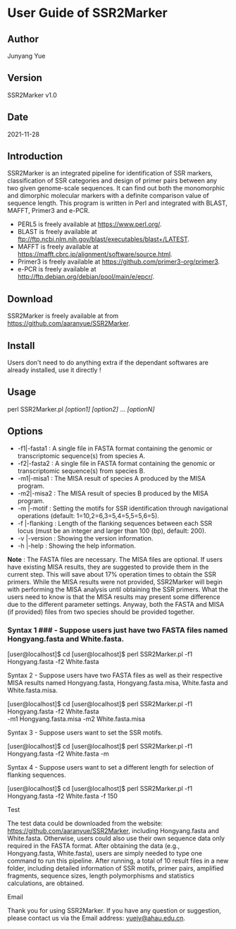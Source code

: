 # User Guide of SSR2Marker #

## Author ##
Junyang Yue

## Version ##
SSR2Marker v1.0

## Date ##
2021-11-28

## Introduction ##
SSR2Marker is an integrated pipeline for identification of SSR markers, classification
of SSR categories and design of primer pairs between any two given genome-scale 
sequences. It can find out both the monomorphic and dimorphic molecular markers with a 
definite comparison value of sequence length. This program is written in Perl and 
integrated with BLAST, MAFFT, Primer3 and e-PCR.

+ PERL5 is freely available at https://www.perl.org/.
+ BLAST is freely available at ftp://ftp.ncbi.nlm.nih.gov/blast/executables/blast+/LATEST.
+ MAFFT is freely available at https://mafft.cbrc.jp/alignment/software/source.html.
+ Primer3 is freely available at https://github.com/primer3-org/primer3.
+ e-PCR is freely available at http://ftp.debian.org/debian/pool/main/e/epcr/.

## Download ##

SSR2Marker is freely available at from https://github.com/aaranyue/SSR2Marker.

## Install ##

Users don't need to do anything extra if the dependant softwares are already installed,
use it directly !

## Usage ##

perl SSR2Marker.pl _[option1]_ <value1> _[option2]_ <value2> ... _[optionN]_ <valueN>

## Options ##

+ -f1|-fasta1     <str> : A single file in FASTA format containing the genomic or
                        transcriptomic sequence(s) from species A.
+ -f2|-fasta2     <str> : A single file in FASTA format containing the genomic or
                        transcriptomic sequence(s) from species B.
+ -m1|-misa1      <str> : The MISA result of species A produced by the MISA program.
+ -m2|-misa2      <str> : The MISA result of species B produced by the MISA program.
+ -m |-motif      <str> : Setting the motifs for SSR identification through navigational
                        operations (default: 1=10,2=6,3=5,4=5,5=5,6=5).
+ -f |-flanking   <int> : Length of the flanking sequences between each SSR locus (must
                        be an integer and larger than 100 (bp), default: 200).
+ -v |-version          : Showing the version information.
+ -h |-help             : Showing the help information.

**Note** :      The FASTA files are necessary. The MISA files are optional. If users
                have existing MISA results, they are suggested to provide them in the
                current step. This will save about 17% operation times to obtain the
                SSR primers. While the MISA results were not provided, SSR2Marker will
                begin with performing the MISA analysis until obtaining the SSR
                primers. What the users need to know is that the MISA results may
                present some difference due to the different parameter settings.
                Anyway, both the FASTA and MISA (if provided) files from two species
                should be provided together.

### Syntax 1 ### - Suppose users just have two FASTA files named Hongyang.fasta and White.fasta.

[user@localhost]$ cd <your directory path>
[user@localhost]$ perl SSR2Marker.pl -f1 Hongyang.fasta -f2 White.fasta

Syntax 2 - Suppose users have two FASTA files as well as their respective MISA results
           named Hongyang.fasta, Hongyang.fasta.misa, White.fasta and White.fasta.misa.

[user@localhost]$ cd <your directory path>
[user@localhost]$ perl SSR2Marker.pl -f1 Hongyang.fasta -f2 White.fasta\
                  -m1 Hongyang.fasta.misa -m2 White.fasta.misa

Syntax 3 - Suppose users want to set the SSR motifs.

[user@localhost]$ cd <your directory path>
[user@localhost]$ perl SSR2Marker.pl -f1 Hongyang.fasta -f2 White.fasta -m

Syntax 4 - Suppose users want to set a different length for selection of flanking
           sequences.

[user@localhost]$ cd <your directory path>
[user@localhost]$ perl SSR2Marker.pl -f1 Hongyang.fasta -f2 White.fasta -f 150

Test

The test data could be downloaded from the website: https://github.com/aaranyue/SSR2Marker,
including Hongyang.fasta and White.fasta. Otherwise, users could also use their own
sequence data only required in the FASTA format. After obtaining the data (e.g.,
Hongyang.fasta, White.fasta), users are simply needed to type one command to run this
pipeline. After running, a total of 10 result files in a new folder, including detailed
information of SSR motifs, primer pairs, amplified fragments, sequence sizes, length
polymorphisms and statistics calculations, are obtained.

Email

Thank you for using SSR2Marker. If you have any question or suggestion, please contact
us via the Email address: yuejy@ahau.edu.cn.
